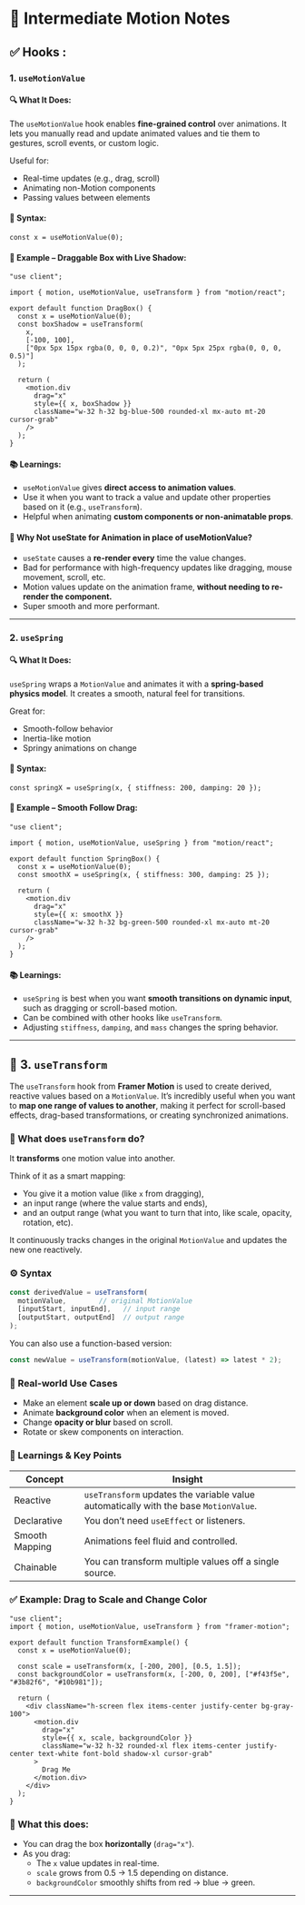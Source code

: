 
# 🎯 Intermediate Motion Notes

## ✅ Hooks : 

### 1. `useMotionValue`

#### 🔍 What It Does:

The `useMotionValue` hook enables **fine-grained control** over animations. It lets you manually read and update animated values and tie them to gestures, scroll events, or custom logic.

Useful for:

- Real-time updates (e.g., drag, scroll)
- Animating non-Motion components
- Passing values between elements

#### 🧠 Syntax:

```tsx
const x = useMotionValue(0);
```

#### 🧪 Example – Draggable Box with Live Shadow:

```tsx
"use client";

import { motion, useMotionValue, useTransform } from "motion/react";

export default function DragBox() {
  const x = useMotionValue(0);
  const boxShadow = useTransform(
    x,
    [-100, 100],
    ["0px 5px 15px rgba(0, 0, 0, 0.2)", "0px 5px 25px rgba(0, 0, 0, 0.5)"]
  );

  return (
    <motion.div
      drag="x"
      style={{ x, boxShadow }}
      className="w-32 h-32 bg-blue-500 rounded-xl mx-auto mt-20 cursor-grab"
    />
  );
}
```

#### 📚 Learnings:

- `useMotionValue` gives **direct access to animation values**.
- Use it when you want to track a value and update other properties based on it (e.g., `useTransform`).
- Helpful when animating **custom components or non-animatable props**.

#### 🧠 Why Not useState for Animation in place of useMotionValue?

- `useState` causes a **re-render every** time the value changes.
- Bad for performance with high-frequency updates like dragging, mouse movement, scroll, etc.
- Motion values update on the animation frame, **without needing to re-render the component.**
- Super smooth and more performant.

---

### 2. `useSpring`

#### 🔍 What It Does:

`useSpring` wraps a `MotionValue` and animates it with a **spring-based physics model**. It creates a smooth, natural feel for transitions.

Great for:

- Smooth-follow behavior
- Inertia-like motion
- Springy animations on change

#### 🧠 Syntax:

```tsx
const springX = useSpring(x, { stiffness: 200, damping: 20 });
```

#### 🧪 Example – Smooth Follow Drag:

```tsx
"use client";

import { motion, useMotionValue, useSpring } from "motion/react";

export default function SpringBox() {
  const x = useMotionValue(0);
  const smoothX = useSpring(x, { stiffness: 300, damping: 25 });

  return (
    <motion.div
      drag="x"
      style={{ x: smoothX }}
      className="w-32 h-32 bg-green-500 rounded-xl mx-auto mt-20 cursor-grab"
    />
  );
}
```

#### 📚 Learnings:

- `useSpring` is best when you want **smooth transitions on dynamic input**, such as dragging or scroll-based motion.
- Can be combined with other hooks like `useTransform`.
- Adjusting `stiffness`, `damping`, and `mass` changes the spring behavior.

---


## 🧩 3. `useTransform`

The `useTransform` hook from **Framer Motion** is used to create derived, reactive values based on a `MotionValue`. It’s incredibly useful when you want to **map one range of values to another**, making it perfect for scroll-based effects, drag-based transformations, or creating synchronized animations.


### 📌 What does `useTransform` do?

It **transforms** one motion value into another.

Think of it as a smart mapping:
- You give it a motion value (like `x` from dragging),
- an input range (where the value starts and ends),
- and an output range (what you want to turn that into, like scale, opacity, rotation, etc).

It continuously tracks changes in the original `MotionValue` and updates the new one reactively.


### ⚙️ Syntax

```ts
const derivedValue = useTransform(
  motionValue,        // original MotionValue
  [inputStart, inputEnd],   // input range
  [outputStart, outputEnd]  // output range
);
```

You can also use a function-based version:

```ts
const newValue = useTransform(motionValue, (latest) => latest * 2);
```


### 🎯 Real-world Use Cases

- Make an element **scale up or down** based on drag distance.
- Animate **background color** when an element is moved.
- Change **opacity or blur** based on scroll.
- Rotate or skew components on interaction.


### 📘 Learnings & Key Points

| Concept | Insight |
|--------|---------|
| Reactive | `useTransform` updates the variable value automatically with the base `MotionValue`. |
| Declarative | You don’t need `useEffect` or listeners. |
| Smooth Mapping | Animations feel fluid and controlled. |
| Chainable | You can transform multiple values off a single source. |


### ✅ Example: Drag to Scale and Change Color

```tsx
"use client";
import { motion, useMotionValue, useTransform } from "framer-motion";

export default function TransformExample() {
  const x = useMotionValue(0);

  const scale = useTransform(x, [-200, 200], [0.5, 1.5]);
  const backgroundColor = useTransform(x, [-200, 0, 200], ["#f43f5e", "#3b82f6", "#10b981"]);

  return (
    <div className="h-screen flex items-center justify-center bg-gray-100">
      <motion.div
        drag="x"
        style={{ x, scale, backgroundColor }}
        className="w-32 h-32 rounded-xl flex items-center justify-center text-white font-bold shadow-xl cursor-grab"
      >
        Drag Me
      </motion.div>
    </div>
  );
}
```


### 🧠 What this does:
- You can drag the box **horizontally** (`drag="x"`).
- As you drag:
  - The `x` value updates in real-time.
  - `scale` grows from 0.5 → 1.5 depending on distance.
  - `backgroundColor` smoothly shifts from red → blue → green.

---

